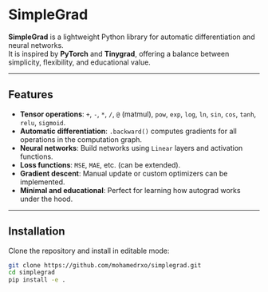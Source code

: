 # SimpleGrad

**SimpleGrad** is a lightweight Python library for automatic differentiation and neural networks.  
It is inspired by **PyTorch** and **Tinygrad**, offering a balance between simplicity, flexibility, and educational value.

---

## Features

- **Tensor operations**: `+`, `-`, `*`, `/`, `@` (matmul), `pow`, `exp`, `log`, `ln`, `sin`, `cos`, `tanh`, `relu`, `sigmoid`.  
- **Automatic differentiation**: `.backward()` computes gradients for all operations in the computation graph.  
- **Neural networks**: Build networks using `Linear` layers and activation functions.  
- **Loss functions**: `MSE`, `MAE`, etc. (can be extended).  
- **Gradient descent**: Manual update or custom optimizers can be implemented.  
- **Minimal and educational**: Perfect for learning how autograd works under the hood.

---

## Installation

Clone the repository and install in editable mode:

```bash
git clone https://github.com/mohamedrxo/simplegrad.git
cd simplegrad
pip install -e .
